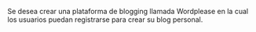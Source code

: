 Se desea crear una plataforma de blogging llamada Wordplease en la cual los usuarios puedan registrarse para crear su blog personal.
